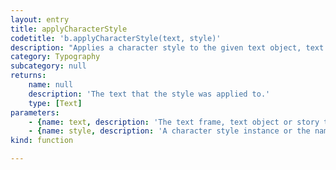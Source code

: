 ```yaml
---
layout: entry
title: applyCharacterStyle
codetitle: 'b.applyCharacterStyle(text, style)'
description: "Applies a character style to the given text object, text frame or story. The character style\ncan be given as name or as character style instance."
category: Typography
subcategory: null
returns:
    name: null
    description: 'The text that the style was applied to.'
    type: [Text]
parameters:
    - {name: text, description: 'The text frame, text object or story to apply the style to.', optional: false, type: [TextFrame, TextObject, Story]}
    - {name: style, description: 'A character style instance or the name of the character style to apply.', optional: false, type: [CharacterStyle, String]}
kind: function

---
```

